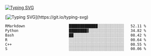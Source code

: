 [![Typing SVG](https://readme-typing-svg.demolab.com?font=Fira+Code&duration=1&pause=1000&center=true&vCenter=true&width=435&lines=Ivy+Streeter)](https://git.io/typing-svg)

[![Typing SVG](https://readme-typing-svg.demolab.com?font=Fira+Code&pause=1000&center=true&width=435&lines=Hello%2C+nice+to+meet+you!;I+am+a+researcher+in+biotech.;I+am+interested+in+bioinformatics.;I+am+self-taught+and+love+learning.;Feel+free+to+reach+out!)](https://git.io/typing-svg)
<!--START_SECTION:waka-->

```txt
RMarkdown                    █████████████░░░░░░░░░░░░   52.11 %
Python                       ████████▓░░░░░░░░░░░░░░░░   34.82 %
Bash                         ██░░░░░░░░░░░░░░░░░░░░░░░   08.42 %
R                            ░░░░░░░░░░░░░░░░░░░░░░░░░   00.64 %
C++                          ░░░░░░░░░░░░░░░░░░░░░░░░░   00.55 %
S                            ░░░░░░░░░░░░░░░░░░░░░░░░░   00.06 %
```

<!--END_SECTION:waka-->
